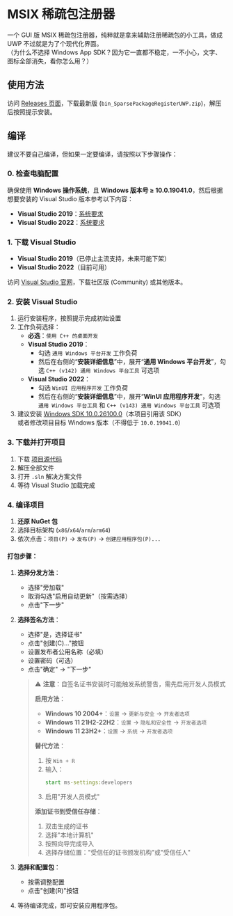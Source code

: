 # MSIX 稀疏包注册器

一个 GUI 版 MSIX 稀疏包注册器，纯粹就是拿来辅助注册稀疏包的小工具，做成 UWP 不过就是为了个现代化界面。  
（为什么不选择 Windows App SDK？因为它一直都不稳定，一不小心，文字、图标全部消失，看你怎么用？）

## 使用方法

访问 [Releases 页面](https://github.com/IInspectable-Informal/SparsePackageRegisterUWP/releases)，下载最新版 (`bin_SparsePackageRegisterUWP.zip`)，解压后按照提示安装。

## 编译

建议不要自己编译，但如果一定要编译，请按照以下步骤操作：

### 0. 检查电脑配置

确保使用 **Windows 操作系统**，且 **Windows 版本号 ≥ 10.0.19041.0**，然后根据想要安装的 Visual Studio 版本参考以下内容：

- **Visual Studio 2019**：[系统要求](https://learn.microsoft.com/visualstudio/releases/2019/system-requirements)
- **Visual Studio 2022**：[系统要求](https://learn.microsoft.com/visualstudio/releases/2022/system-requirements)

### 1. 下载 Visual Studio

- **Visual Studio 2019**（已停止主流支持，未来可能下架）
- **Visual Studio 2022**（目前可用）

访问 [Visual Studio 官网](https://visualstudio.microsoft.com/zh-hans/downloads/)，下载社区版 (Community) 或其他版本。

### 2. 安装 Visual Studio

1. 运行安装程序，按照提示完成初始设置
2. 工作负荷选择：
   - **必选**：`使用 C++ 的桌面开发`
   - **Visual Studio 2019**：
     - 勾选 `通用 Windows 平台开发` 工作负荷
     - 然后在右侧的“**安装详细信息**”中，展开“**通用 Windows 平台开发**”，勾选 `C++ (v142) 通用 Windows 平台工具` 可选项
   - **Visual Studio 2022**：
     - 勾选 `WinUI 应用程序开发` 工作负荷
     - 然后在右侧的“**安装详细信息**”中，展开“**WinUI 应用程序开发**”，勾选 `通用 Windows 平台工具` 和 `C++ (v143) 通用 Windows 平台工具` 可选项
3. 建议安装 [Windows SDK 10.0.26100.0](https://developer.microsoft.com/windows/downloads/windows-sdk/)（本项目引用该 SDK）  
   或者修改项目目标 Windows 版本（不得低于 `10.0.19041.0`）

### 3. 下载并打开项目

1. 下载 [项目源代码](https://github.com/IInspectable-Informal/SparsePackageRegisterUWP/archive/refs/heads/main.zip)
2. 解压全部文件
3. 打开 `.sln` 解决方案文件
4. 等待 Visual Studio 加载完成

### 4. 编译项目

1. **还原 NuGet 包**
2. 选择目标架构 (`x86`/`x64`/`arm`/`arm64`)
3. 依次点击：`项目(P)` → `发布(P)` → `创建应用程序包(P)...`

#### 打包步骤：

1. **选择分发方法**：
   - 选择"旁加载"
   - 取消勾选"启用自动更新"（按需选择）
   - 点击"下一步"

2. **选择签名方法**：
   - 选择"是，选择证书"
   - 点击"创建(C)..."按钮
   - 设置发布者公用名称（必填）
   - 设置密码（可选）
   - 点击"确定" → "下一步"

   > ⚠️ **注意**：自签名证书安装时可能触发系统警告，需先启用开发人员模式
   >
   > **启用方法**：
   > - **Windows 10 2004+**：`设置` → `更新与安全` → `开发者选项`
   > - **Windows 11 21H2-22H2**：`设置` → `隐私和安全性` → `开发者选项`
   > - **Windows 11 23H2+**：`设置` → `系统` → `开发者选项`
   >
   > **替代方法**：
   > 1. 按 `Win + R`
   > 2. 输入：
   >    ```cmd
   >    start ms-settings:developers
   >    ```
   > 3. 启用"开发人员模式"
   >
   > **添加证书到受信任存储**：
   > 1. 双击生成的证书
   > 2. 选择"本地计算机"
   > 3. 按照向导完成导入
   > 4. 选择存储位置："受信任的证书颁发机构"或"受信任人"

3. **选择和配置包**：
   - 按需调整配置
   - 点击"创建(R)"按钮

4. 等待编译完成，即可安装应用程序包。
